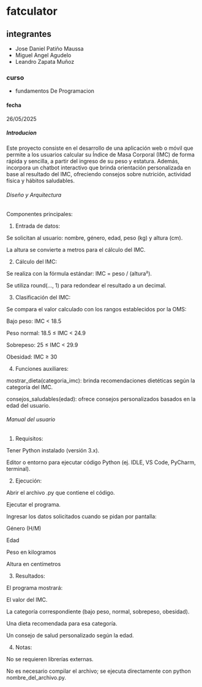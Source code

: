# fatculator

## integrantes
- Jose Daniel Patiño Maussa
- Miguel Angel Agudelo
- Leandro Zapata Muñoz

### curso 
- fundamentos De Programacion
#### fecha 
26/05/2025
##### Introducion 
Este proyecto consiste en el desarrollo de una aplicación web o móvil que permite a los usuarios calcular su Índice de Masa Corporal (IMC) de forma rápida y sencilla, a partir del ingreso de su peso y estatura. Además, incorpora un chatbot interactivo que brinda orientación personalizada en base al resultado del IMC, ofreciendo consejos sobre nutrición, actividad física y hábitos saludables.
###### Diseño y Arquitectura 
Componentes principales:

1. Entrada de datos:

Se solicitan al usuario: nombre, género, edad, peso (kg) y altura (cm).

La altura se convierte a metros para el cálculo del IMC.



2. Cálculo del IMC:

Se realiza con la fórmula estándar: IMC = peso / (altura²).

Se utiliza round(..., 1) para redondear el resultado a un decimal.



3. Clasificación del IMC:

Se compara el valor calculado con los rangos establecidos por la OMS:

Bajo peso: IMC < 18.5

Peso normal: 18.5 ≤ IMC < 24.9

Sobrepeso: 25 ≤ IMC < 29.9

Obesidad: IMC ≥ 30


4. Funciones auxiliares:

mostrar_dieta(categoria_imc): brinda recomendaciones dietéticas según la categoría del IMC.

consejos_saludables(edad): ofrece consejos personalizados basados en la edad del usuario.

###### Manual del usuario
 1. Requisitos:

Tener Python instalado (versión 3.x).

Editor o entorno para ejecutar código Python (ej. IDLE, VS Code, PyCharm, terminal).



2. Ejecución:

Abrir el archivo .py que contiene el código.

Ejecutar el programa.

Ingresar los datos solicitados cuando se pidan por pantalla:

Género (H/M)

Edad

Peso en kilogramos

Altura en centímetros

3. Resultados:

El programa mostrará:

El valor del IMC.

La categoría correspondiente (bajo peso, normal, sobrepeso, obesidad).

Una dieta recomendada para esa categoría.

Un consejo de salud personalizado según la edad.




4. Notas:

No se requieren librerías externas.

No es necesario compilar el archivo; se ejecuta directamente con python nombre_del_archivo.py.